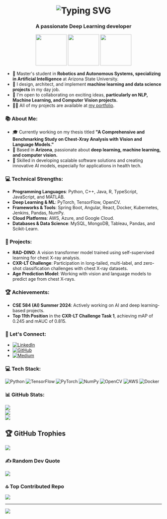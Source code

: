 <h1 align="center" href="https://git.io/typing-svg"><img src="https://readme-typing-svg.demolab.com?font=Fira+Code&weight=500&size=30&duration=4907&pause=900&color=000000&center=true&vCenter=true&multiline=true&random=true&width=435&lines=Hi+I'm+Anirudh+" alt="Typing SVG" /></h1>

<h3 align="center">A passionate Deep Learning developer</h3>
<p align="center">
  <img src="https://i.giphy.com/media/LMt9638dO8dftAjtco/200.webp" width="100">
  <img src="https://i.giphy.com/media/KzJkzjggfGN5Py6nkT/200.webp" width="100">
  <img src="https://i.giphy.com/media/IdyAQJVN2kVPNUrojM/200.webp" width="100">
</p>

<ul>
  <li>🔭 Master's student in <strong>Robotics and Autonomous Systems, specializing in Artificial Intelligence</strong> at Arizona State University.</li>
  <li>👯 I design, architect, and implement <strong>machine learning and data science projects</strong> in my day job.</li>
  <li>🤝 I'm open to collaborating on exciting ideas, <strong>particularly on NLP, Machine Learning, and Computer Vision projects.</strong></li>
  <li>👨‍💻 All of my projects are available at <a href="https://anirudh6415.github.io/">my portfolio</a>.</li>
</ul>

### 📚 About Me:
- 🎓 Currently working on my thesis titled **"A Comprehensive and Benchmarking Study on Chest-Xray Analysis with Vision and Language Models."**
- 🌇 Based in **Arizona**, passionate about <strong>deep learning, machine learning, and computer vision.</strong>
- 🔧 Skilled in developing scalable software solutions and creating innovative AI models, especially for applications in health tech.
  
### 💻 Technical Strengths:
- **Programming Languages**: Python, C++, Java, R, TypeScript, JavaScript, and MATLAB.
- **Deep Learning & ML**: PyTorch, TensorFlow, OpenCV.
- **Frameworks & Tools**: Spring Boot, Angular, React, Docker, Kubernetes, Jenkins, Pandas, NumPy.
- **Cloud Platforms**: AWS, Azure, and Google Cloud.
- **Databases & Data Science**: MySQL, MongoDB, Tableau, Pandas, and Scikit-Learn.

### 🔧 Projects:
- **RAD-DINO**: A vision transformer model trained using self-supervised learning for chest X-ray analysis.
- **CXR-LT Challenge**: Participation in long-tailed, multi-label, and zero-shot classification challenges with chest X-ray datasets.
- **Age Prediction Model**: Working with vision and language models to predict age from chest X-rays.

### 🏆 Achievements:
- **CSE 584 (AI) Summer 2024**: Actively working on AI and deep learning-based projects.
- **Top 11th Position** in the **CXR-LT Challenge Task 1**, achieving mAP of 0.245 and mAUC of 0.815.

### 💬 Let's Connect:
- [![LinkedIn](https://img.shields.io/badge/LinkedIn-%230077B5.svg?logo=linkedin&logoColor=white)](https://linkedin.com/in/anirudh-iyengar)
- [![GitHub](https://img.shields.io/badge/Portfolio-%23ff69b4.svg?logo=blogger&logoColor=white)](https://anirudh6415.github.io/)
- [![Medium](https://img.shields.io/badge/Medium-%2312102A.svg?logo=medium&logoColor=white)](https://medium.com/@anirudh6415)

### 💻 Tech Stack:
![Python](https://img.shields.io/badge/python-3670A0?style=for-the-badge&logo=python&logoColor=ffdd54) ![TensorFlow](https://img.shields.io/badge/TensorFlow-%23FF6F00.svg?style=for-the-badge&logo=TensorFlow&logoColor=white) ![PyTorch](https://img.shields.io/badge/PyTorch-%23EE4C2C.svg?style=for-the-badge&logo=PyTorch&logoColor=white) ![NumPy](https://img.shields.io/badge/numpy-%23013243.svg?style=for-the-badge&logo=numpy&logoColor=white) ![OpenCV](https://img.shields.io/badge/opencv-%23white.svg?style=for-the-badge&logo=opencv&logoColor=white) ![AWS](https://img.shields.io/badge/AWS-%23FF9900.svg?style=for-the-badge&logo=amazonaws&logoColor=white) ![Docker](https://img.shields.io/badge/docker-%230db7ed.svg?style=for-the-badge&logo=docker&logoColor=white)

### 📊 GitHub Stats:
![](https://github-readme-stats.vercel.app/api?username=anirudh6415&show=reviews,discussions_started,discussions_answered,prs_merged,prs_merged_percentage&theme=dark&hide_border=false&include_all_commits=true&count_private=true)<br/>
![](https://github-readme-streak-stats.herokuapp.com/?user=anirudh6415&theme=dark&hide_border=false)<br/>
![](https://github-readme-stats.vercel.app/api/top-langs/?username=anirudh6415&theme=dark&hide_border=false&include_all_commits=true&count_private=true&layout=compact)

## 🏆 GitHub Trophies
![](https://github-profile-trophy.vercel.app/?username=anirudh6415&theme=dark_dimmed&no-frame=false&no-bg=false&margin-w=4)

### ✍️ Random Dev Quote
![](https://quotes-github-readme.vercel.app/api?type=horizontal&theme=dark)

### 🔝 Top Contributed Repo
![](https://github-contributor-stats.vercel.app/api?username=anirudh6415&limit=5&theme=dark&combine_all_yearly_contributions=true)

---
[![](https://visitcount.itsvg.in/api?id=anirudh6415&icon=2&color=1)](https://visitcount.itsvg.in)
